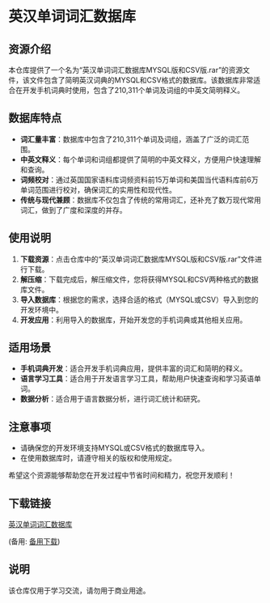 # 英汉单词词汇数据库

## 资源介绍

本仓库提供了一个名为“英汉单词词汇数据库MYSQL版和CSV版.rar”的资源文件，该文件包含了简明英汉词典的MYSQL和CSV格式的数据库。该数据库非常适合在开发手机词典时使用，包含了210,311个单词及词组的中英文简明释义。

## 数据库特点

- **词汇量丰富**：数据库中包含了210,311个单词及词组，涵盖了广泛的词汇范围。
- **中英文释义**：每个单词和词组都提供了简明的中英文释义，方便用户快速理解和查询。
- **词频校对**：通过英国国家语料库词频资料前15万单词和美国当代语料库前6万单词范围进行校对，确保词汇的实用性和现代性。
- **传统与现代兼顾**：数据库不仅包含了传统的常用词汇，还补充了数万现代常用词汇，做到了广度和深度的并存。

## 使用说明

1. **下载资源**：点击仓库中的“英汉单词词汇数据库MYSQL版和CSV版.rar”文件进行下载。
2. **解压缩**：下载完成后，解压缩文件，您将获得MYSQL和CSV两种格式的数据库文件。
3. **导入数据库**：根据您的需求，选择合适的格式（MYSQL或CSV）导入到您的开发环境中。
4. **开发应用**：利用导入的数据库，开始开发您的手机词典或其他相关应用。

## 适用场景

- **手机词典开发**：适合开发手机词典应用，提供丰富的词汇和简明的释义。
- **语言学习工具**：适合用于开发语言学习工具，帮助用户快速查询和学习英语单词。
- **数据分析**：适合用于语言数据分析，进行词汇统计和研究。

## 注意事项

- 请确保您的开发环境支持MYSQL或CSV格式的数据库导入。
- 在使用数据库时，请遵守相关的版权和使用规定。

希望这个资源能够帮助您在开发过程中节省时间和精力，祝您开发顺利！

## 下载链接
[英汉单词词汇数据库](https://pan.quark.cn/s/0f0738ecd279) 

(备用: [备用下载](https://pan.baidu.com/s/1kdmd4qS568m0QzAaZXvFPA?pwd=1234))

## 说明

该仓库仅用于学习交流，请勿用于商业用途。
